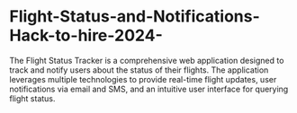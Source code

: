 # Flight-Status-and-Notifications-Hack-to-hire-2024-
 The Flight Status Tracker is a comprehensive web application designed to track and notify users about the status of their flights. The application leverages multiple technologies to provide real-time flight updates, user notifications via email and SMS, and an intuitive user interface for querying flight status. 
